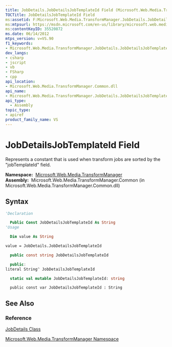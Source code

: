 ```yaml
---
title: JobDetails.JobDetailsJobTemplateId Field (Microsoft.Web.Media.TransformManager)
TOCTitle: JobDetailsJobTemplateId Field
ms:assetid: F:Microsoft.Web.Media.TransformManager.JobDetails.JobDetailsJobTemplateId
ms:mtpsurl: https://msdn.microsoft.com/en-us/library/microsoft.web.media.transformmanager.jobdetails.jobdetailsjobtemplateid(v=VS.90)
ms:contentKeyID: 35520872
ms.date: 06/14/2012
mtps_version: v=VS.90
f1_keywords:
- Microsoft.Web.Media.TransformManager.JobDetails.JobDetailsJobTemplateId
dev_langs:
- csharp
- jscript
- vb
- FSharp
- cpp
api_location:
- Microsoft.Web.Media.TransformManager.Common.dll
api_name:
- Microsoft.Web.Media.TransformManager.JobDetails.JobDetailsJobTemplateId
api_type:
  - Assembly
topic_type:
- apiref
product_family_name: VS
---
```


# JobDetailsJobTemplateId Field

Represents a constant that is used when transform jobs are sorted by the "jobTemplateId" field.

**Namespace:**  [Microsoft.Web.Media.TransformManager](microsoft-web-media-transformmanager-namespace.md)  
**Assembly:**  Microsoft.Web.Media.TransformManager.Common (in Microsoft.Web.Media.TransformManager.Common.dll)

## Syntax

```vb
'Declaration

  Public Const JobDetailsJobTemplateId As String
'Usage

  Dim value As String

value = JobDetails.JobDetailsJobTemplateId
```

```csharp
  public const string JobDetailsJobTemplateId
```

```cpp
  public:
literal String^ JobDetailsJobTemplateId
```

``` fsharp
  static val mutable JobDetailsJobTemplateId: string
```

```jscript
  public const var JobDetailsJobTemplateId : String
```

## See Also

### Reference

[JobDetails Class](jobdetails-class-microsoft-web-media-transformmanager.md)

[Microsoft.Web.Media.TransformManager Namespace](microsoft-web-media-transformmanager-namespace.md)

